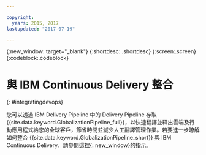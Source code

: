 ```yaml
---

copyright:
  years: 2015, 2017
lastupdated: "2017-07-19"

---
```


{:new_window: target="_blank"}
{:shortdesc: .shortdesc}
{:screen:.screen}
{:codeblock:.codeblock}

# 與 IBM Continuous Delivery 整合
{: #integratingdevops}


您可以透過 IBM Delivery Pipeline 中的 Delivery Pipeline 存取 {{site.data.keyword.GlobalizationPipeline_full}}，以快速翻譯並釋出雲端及行動應用程式給您的全球客戶，節省時間並減少人工翻譯管理作業。若要進一步瞭解如何整合 {{site.data.keyword.GlobalizationPipeline_short}} 與 IBM Continuous Delivery，請參閱[這裡](https://www.ibm.com/blogs/bluemix/2017/06/integrating-globalization-pipeline-devops/){: new_window}的指示。


